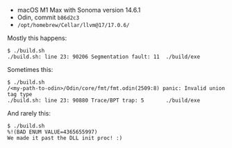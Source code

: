 - macOS M1 Max with Sonoma version 14.6.1
- Odin, commit `b86d2c3`
- `/opt/homebrew/Cellar/llvm@17/17.0.6/`

Mostly this happens:

```
$ ./build.sh
./build.sh: line 23: 90206 Segmentation fault: 11  ./build/exe
```

Sometimes this:

```
$ ./build.sh
/<my-path-to-odin>/Odin/core/fmt/fmt.odin(2509:8) panic: Invalid union tag type
./build.sh: line 23: 90880 Trace/BPT trap: 5       ./build/exe
```

And rarely this:

```
$ ./build.sh
%!(BAD ENUM VALUE=4365655997)
We made it past the DLL init proc! :)
```
